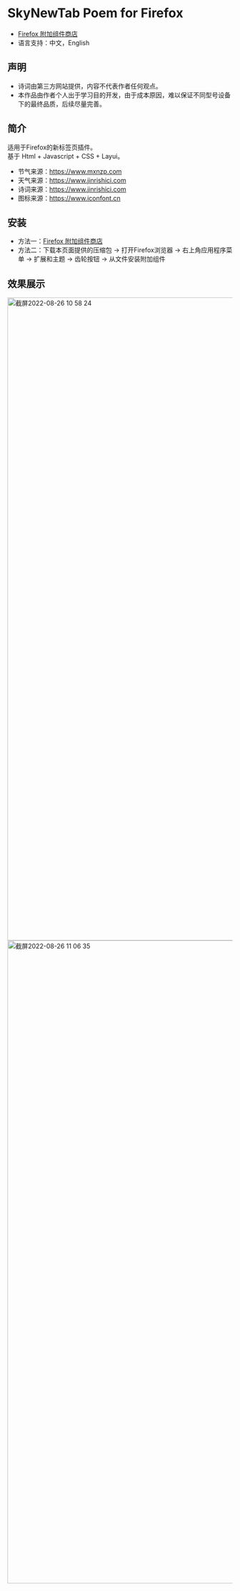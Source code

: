 # SkyNewTab Poem for Firefox
* [Firefox 附加组件商店](https://addons.mozilla.org/zh-CN/firefox/addon/sky诗词-新标签页 "跳转至Firefox 附加组件商店")
* 语言支持：中文，English

## 声明
* 诗词由第三方网站提供，内容不代表作者任何观点。  
* 本作品由作者个人出于学习目的开发，由于成本原因，难以保证不同型号设备下的最终品质，后续尽量完善。

## 简介
适用于Firefox的新标签页插件。  
基于 Html + Javascript + CSS + Layui。   
* 节气来源：https://www.mxnzp.com 
* 天气来源：https://www.jinrishici.com 
* 诗词来源：https://www.jinrishici.com  
* 图标来源：https://www.iconfont.cn  

## 安装
* 方法一：[Firefox 附加组件商店](https://addons.mozilla.org/zh-CN/firefox/addon/sky诗词-新标签页 "跳转至Firefox 附加组件商店")
* 方法二：下载本页面提供的压缩包 -> 打开Firefox浏览器 -> 右上角应用程序菜单 -> 扩展和主题 -> 齿轮按钮 -> 从文件安装附加组件

## 效果展示
<img width="1440" alt="截屏2022-08-26 10 58 24" src="https://user-images.githubusercontent.com/28004442/186808182-7f409e5e-b689-4b9b-9132-42231e0ca835.png">

<img width="1440" alt="截屏2022-08-26 11 06 35" src="https://user-images.githubusercontent.com/28004442/186809145-52b2a55a-00a6-4c4d-93bc-0ea107bb4482.png">


